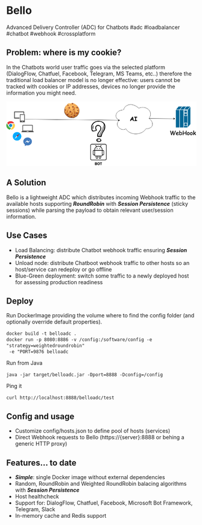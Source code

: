 # Bello
Advanced Delivery Controller (ADC) for Chatbots #adc #loadbalancer #chatbot #webhook #crossplatform

## Problem: where is my cookie?

In the Chatbots world user traffic goes via the selected platform (DialogFlow, Chatfuel, Facebook, Telegram, MS Teams, etc..) therefore the traditional load balancer model is no longer effective: users cannot be tracked with cookies or IP addresses, devices no longer provide the information you might need.

![Alt text](wiki/BT.png?raw=true "Title")

## A Solution

Bello is a lightweight ADC which distributes incoming Webhook traffic to the available hosts supporting ***RoundRobin*** with ***Session Persistence*** (sticky sessions) while parsing the payload to obtain relevant user/session information.

## Use Cases
* Load Balancing: distribute Chatbot webhook traffic ensuring ***Session Persistence***
* Unload node: distribute Chatboot webhook traffic to other hosts so an host/service can redeploy or go offline 
* Blue-Green deployment: switch some traffic to a newly deployed host for assessing production readiness


## Deploy 

Run DockerImage providing the volume where to find the config folder (and optionally override default properties).
```
docker build -t belloadc .
docker run -p 8080:8886 -v /config:/software/config -e "strategy=weightedroundrobin" 
 -e "PORT=9876 belloadc
```

Run from Java
```
java -jar target/belloadc.jar -Dport=8888 -Dconfig=/config
```

Ping it 
```
curl http://localhost:8888/belloadc/test
```

## Config and usage

* Customize config/hosts.json to define pool of hosts (services)
* Direct Webhook requests to Bello (https://{server}:8888 or behing a generic HTTP proxy)


## Features... to date
* ***Simple***: single Docker image without external dependencies
* Random, RoundRobin and Weighted RoundRobin balacing algorithms with ***Session Persistence***
* Host healthcheck
* Support for: DialogFlow, Chatfuel, Facebook, Microsoft Bot Framework, Telegram, Slack
* In-memory cache and Redis support




